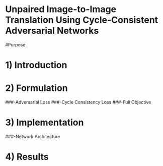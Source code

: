 # Unpaired Image-to-Image Translation Using Cycle-Consistent Adversarial Networks 


#Purpose 


# 1) Introduction  


# 2) Formulation 
###-Adversarial Loss 
###-Cycle Consistency Loss 
###-Full Objective 

# 3) Implementation 
###-Network Architecture 

# 4) Results 

